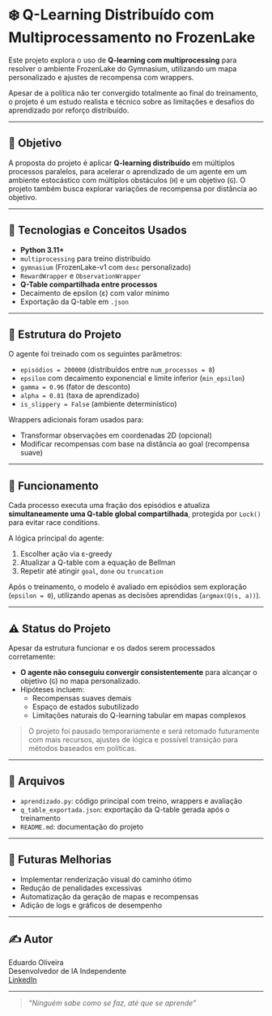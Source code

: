 # ❄️ Q-Learning Distribuído com Multiprocessamento no FrozenLake

Este projeto explora o uso de **Q-learning com multiprocessing** para resolver o ambiente FrozenLake do Gymnasium, utilizando um mapa personalizado e ajustes de recompensa com wrappers.

Apesar de a política não ter convergido totalmente ao final do treinamento, o projeto é um estudo realista e técnico sobre as limitações e desafios do aprendizado por reforço distribuído.

---

## 🎯 Objetivo

A proposta do projeto é aplicar **Q-learning distribuído** em múltiplos processos paralelos, para acelerar o aprendizado de um agente em um ambiente estocástico com múltiplos obstáculos (`H`) e um objetivo (`G`). O projeto também busca explorar variações de recompensa por distância ao objetivo.

---

## 🧠 Tecnologias e Conceitos Usados

- **Python 3.11+**
- `multiprocessing` para treino distribuído
- `gymnasium` (FrozenLake-v1 com `desc` personalizado)
- `RewardWrapper` e `ObservationWrapper`
- **Q-Table compartilhada entre processos**
- Decaimento de epsilon (ε) com valor mínimo
- Exportação da Q-table em `.json`

---

## 🧩 Estrutura do Projeto

O agente foi treinado com os seguintes parâmetros:

- `episódios = 200000` (distribuídos entre `num_processos = 8`)
- `epsilon` com decaimento exponencial e limite inferior (`min_epsilon`)
- `gamma = 0.96` (fator de desconto)
- `alpha = 0.81` (taxa de aprendizado)
- `is_slippery = False` (ambiente determinístico)

Wrappers adicionais foram usados para:

- Transformar observações em coordenadas 2D (opcional)
- Modificar recompensas com base na distância ao goal (recompensa suave)

---

## 🔄 Funcionamento

Cada processo executa uma fração dos episódios e atualiza **simultaneamente uma Q-table global compartilhada**, protegida por `Lock()` para evitar race conditions.

A lógica principal do agente:
1. Escolher ação via ε-greedy
2. Atualizar a Q-table com a equação de Bellman
3. Repetir até atingir `goal`, `done` ou `truncation`

Após o treinamento, o modelo é avaliado em episódios sem exploração (`epsilon = 0`), utilizando apenas as decisões aprendidas (`argmax(Q(s, a))`).

---

## ⚠️ Status do Projeto

Apesar da estrutura funcionar e os dados serem processados corretamente:

- **O agente não conseguiu convergir consistentemente** para alcançar o objetivo (`G`) no mapa personalizado.
- Hipóteses incluem:
  - Recompensas suaves demais
  - Espaço de estados subutilizado
  - Limitações naturais do Q-learning tabular em mapas complexos

> O projeto foi pausado temporariamente e será retomado futuramente com mais recursos, ajustes de lógica e possível transição para métodos baseados em políticas.

---

## 📁 Arquivos

- `aprendizado.py`: código principal com treino, wrappers e avaliação
- `q_table_exportada.json`: exportação da Q-table gerada após o treinamento
- `README.md`: documentação do projeto

---

## 🚧 Futuras Melhorias

- Implementar renderização visual do caminho ótimo
- Redução de penalidades excessivas
- Automatização da geração de mapas e recompensas
- Adição de logs e gráficos de desempenho

---

## ✍️ Autor

Eduardo Oliveira  
Desenvolvedor de IA Independente  
[LinkedIn](https://www.linkedin.com/in/eduardo-oliveira-971097240/)

---

> *“Ninguém sabe como se faz, até que se aprende”*
